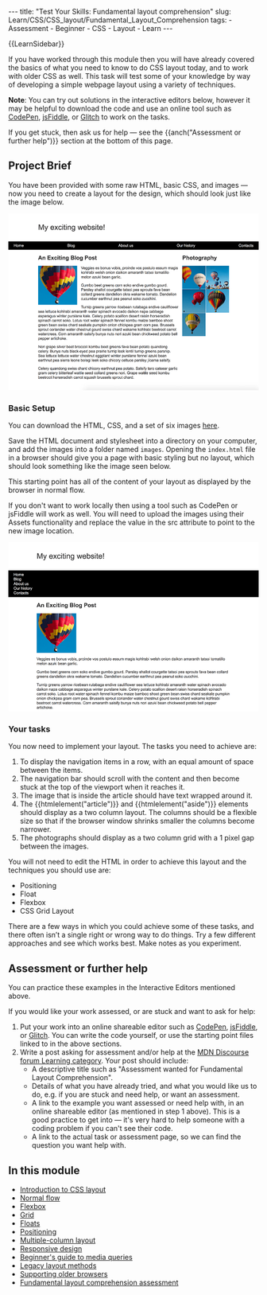 --- title: "Test Your Skills: Fundamental layout comprehension" slug: Learn/CSS/CSS_layout/Fundamental_Layout_Comprehension tags: - Assessment - Beginner - CSS - Layout - Learn ---

{{LearnSidebar}}

If you have worked through this module then you will have already covered the basics of what you need to know to do CSS layout today, and to work with older CSS as well. This task will test some of your knowledge by way of developing a simple webpage layout using a variety of techniques.

**Note**: You can try out solutions in the interactive editors below, however it may be helpful to download the code and use an online tool such as [CodePen](https://codepen.io/), [jsFiddle](https://jsfiddle.net/), or [Glitch](https://glitch.com/) to work on the tasks.

If you get stuck, then ask us for help — see the {{anch("Assessment or further help")}} section at the bottom of this page.

## Project Brief

You have been provided with some raw HTML, basic CSS, and images — now you need to create a layout for the design, which should look just like the image below.

![](layout-task-complete.png)

### Basic Setup

You can download the HTML, CSS, and a set of six images [here](https://github.com/mdn/learning-area/tree/master/css/css-layout/fundamental-layout-comprehension).

Save the HTML document and stylesheet into a directory on your computer, and add the images into a folder named `images`. Opening the `index.html` file in a browser should give you a page with basic styling but no layout, which should look something like the image seen below.

This starting point has all of the content of your layout as displayed by the browser in normal flow.

If you don't want to work locally then using a tool such as CodePen or jsFiddle will work as well. You will need to upload the images using their Assets functionality and replace the value in the src attribute to point to the new image location.

![](layout-task-start.png)

### Your tasks

You now need to implement your layout. The tasks you need to achieve are:

1.  To display the navigation items in a row, with an equal amount of space between the items.
2.  The navigation bar should scroll with the content and then become stuck at the top of the viewport when it reaches it.
3.  The image that is inside the article should have text wrapped around it.
4.  The {{htmlelement("article")}} and {{htmlelement("aside")}} elements should display as a two column layout. The columns should be a flexible size so that if the browser window shrinks smaller the columns become narrower.
5.  The photographs should display as a two column grid with a 1 pixel gap between the images.

You will not need to edit the HTML in order to achieve this layout and the techniques you should use are:

- Positioning
- Float
- Flexbox
- CSS Grid Layout

There are a few ways in which you could achieve some of these tasks, and there often isn’t a single right or wrong way to do things. Try a few different approaches and see which works best. Make notes as you experiment.

## Assessment or further help

You can practice these examples in the Interactive Editors mentioned above.

If you would like your work assessed, or are stuck and want to ask for help:

1.  Put your work into an online shareable editor such as [CodePen](https://codepen.io/), [jsFiddle](https://jsfiddle.net/), or [Glitch](https://glitch.com/). You can write the code yourself, or use the starting point files linked to in the above sections.
2.  Write a post asking for assessment and/or help at the <a href="https://discourse.mozilla.org/c/mdn/learn" class="external external-icon">MDN Discourse forum Learning category</a>. Your post should include:
    - A descriptive title such as "Assessment wanted for Fundamental Layout Comprehension".
    - Details of what you have already tried, and what you would like us to do, e.g. if you are stuck and need help, or want an assessment.
    - A link to the example you want assessed or need help with, in an online shareable editor (as mentioned in step 1 above). This is a good practice to get into — it's very hard to help someone with a coding problem if you can't see their code.
    - A link to the actual task or assessment page, so we can find the question you want help with.

## In this module

- [Introduction to CSS layout](/en-US/docs/Learn/CSS/CSS_layout/Introduction)
- [Normal flow](/en-US/docs/Learn/CSS/CSS_layout/Normal_Flow)
- [Flexbox](/en-US/docs/Learn/CSS/CSS_layout/Flexbox)
- [Grid](/en-US/docs/Learn/CSS/CSS_layout/Grids)
- [Floats](/en-US/docs/Learn/CSS/CSS_layout/Floats)
- [Positioning](/en-US/docs/Learn/CSS/CSS_layout/Positioning)
- [Multiple-column layout](/en-US/docs/Learn/CSS/CSS_layout/Multiple-column_Layout)
- [Responsive design](/en-US/docs/Learn/CSS/CSS_layout/Responsive_Design)
- [Beginner's guide to media queries](/en-US/docs/Learn/CSS/CSS_layout/Media_queries)
- [Legacy layout methods](/en-US/docs/Learn/CSS/CSS_layout/Legacy_Layout_Methods)
- [Supporting older browsers](/en-US/docs/Learn/CSS/CSS_layout/Supporting_Older_Browsers)
- [Fundamental layout comprehension assessment](/en-US/docs/Learn/CSS/CSS_layout/Fundamental_Layout_Comprehension)
